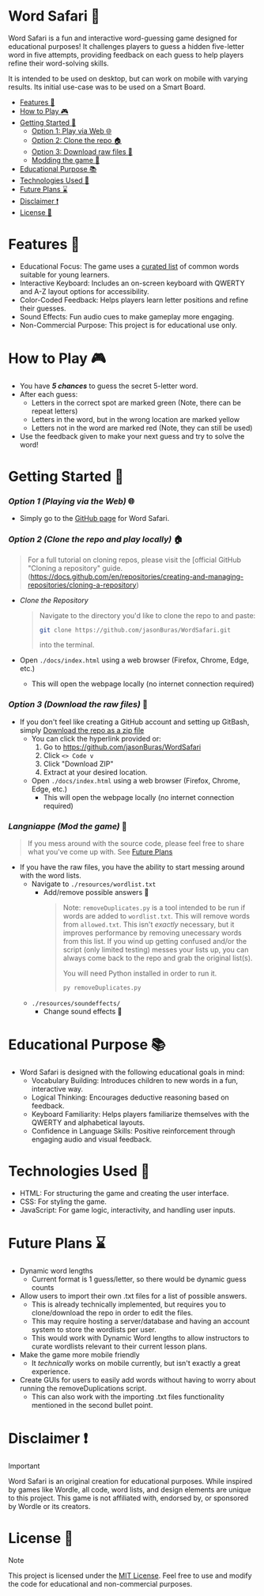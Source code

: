 # **Word Safari** :tiger:
Word Safari is a fun and interactive word-guessing game designed for educational purposes! It challenges players to guess a hidden five-letter word in five attempts, providing feedback on each guess to help players refine their word-solving skills.

It is intended to be used on desktop, but can work on mobile with varying results. Its initial use-case was to be used on a Smart Board.

- [Features :memo:](#features-memo) 
- [How to Play :video_game:](#how-to-play-video_game)
- [Getting Started :rocket:](#getting-started-rocket)
    - [Option 1: Play via Web :globe_with_meridians:](#option-1-playing-via-the-web-globe_with_meridians)
    - [Option 2: Clone the repo :house:](#option-2-clone-the-repo-and-play-locally-house)
    - [Option 3: Download raw files :file_folder:](#option-3-download-the-raw-files-file_folder)
    - [Modding the game :cookie:](#langniappe-mod-the-game-cookie)
- [Educational Purpose :books:](#educational-purpose-books)
- [Technologies Used :test_tube:](#technologies-used-test_tube)
- [Future Plans :hourglass:](#future-plans-hourglass)
- [Disclaimer :heavy_exclamation_mark:](#disclaimer-heavy_exclamation_mark)
- [License :scroll:](#license-scroll)

# **Features** :memo:
- Educational Focus: The game uses a [curated list](https://github.com/jasonBuras/WordSafari/blob/main/docs/resources/wordlist.txt) of common words suitable for young learners.
- Interactive Keyboard: Includes an on-screen keyboard with QWERTY and A-Z layout options for accessibility.
- Color-Coded Feedback: Helps players learn letter positions and refine their guesses.
- Sound Effects: Fun audio cues to make gameplay more engaging.
- Non-Commercial Purpose: This project is for educational use only.

# **How to Play** :video_game:
- You have ***5 chances*** to guess the secret 5-letter word.
- After each guess:
    - Letters in the correct spot are marked green (Note, there can be repeat letters)
    - Letters in the word, but in the wrong location are marked yellow
    - Letters not in the word are marked red (Note, they can still be used)
- Use the feedback given to make your next guess and try to solve the word!

# **Getting Started** :rocket:
### *Option 1 (Playing via the Web)* :globe_with_meridians:
- Simply go to the [GitHub page](https://jasonburas.github.io/WordSafari/) for Word Safari.

### *Option 2 (Clone the repo and play locally)* :house:
> For a full tutorial on cloning repos, please visit the [official GitHub "Cloning a repository" guide.(https://docs.github.com/en/repositories/creating-and-managing-repositories/cloning-a-repository)
- *Clone the Repository*
    > Navigate to the directory you'd like to clone the repo to and paste:
    >    ```bash
    >   git clone https://github.com/jasonBuras/WordSafari.git
    >    ```
    > into the terminal.

- Open `./docs/index.html` using a web browser (Firefox, Chrome, Edge, etc.)
    - This will open the webpage locally (no internet connection required)

### *Option 3 (Download the raw files)* :file_folder:
- If you don't feel like creating a GitHub account and setting up GitBash, simply [Download the repo as a zip file](https://github.com/jasonBuras/WordSafari/archive/refs/heads/main.zip)
    - You can click the hyperlink provided or: 
        1. Go to https://github.com/jasonBuras/WordSafari
        2. Click `<> Code v`
        3. Click "Download ZIP"
        4. Extract at your desired location.
    - Open `./docs/index.html` using a web browser (Firefox, Chrome, Edge, etc.)
        - This will open the webpage locally (no internet connection required)

### *Langniappe (Mod the game)* :cookie:
> If you mess around with the source code, please feel free to share what you've come up with. See [Future Plans](#future-plans-hourglass)
- If you have the raw files, you have the ability to start messing around with the word lists.
    - Navigate to `./resources/wordlist.txt`
        - Add/remove possible answers :book:
            > Note: `removeDuplicates.py` is a tool intended to be run if words are added to `wordlist.txt`. This will remove words from `allowed.txt`. This isn't *exactly* necessary, but it improves performance by removing unecessary words from this list.
            > If you wind up getting confused and/or the script (only limited testing) messes your lists up, you can always come back to the repo and grab the original list(s). 
            >
            > You will need Python installed in order to run it.
            > ```bash
            > py removeDuplicates.py
            > ```
    - `./resources/soundeffects/`
        - Change sound effects :musical_note:
    
# **Educational Purpose** :books:
- Word Safari is designed with the following educational goals in mind:
    - Vocabulary Building: Introduces children to new words in a fun, interactive way.
    - Logical Thinking: Encourages deductive reasoning based on feedback.
    - Keyboard Familiarity: Helps players familiarize themselves with the QWERTY and alphabetical layouts.
    - Confidence in Language Skills: Positive reinforcement through engaging audio and visual feedback.

# **Technologies Used** :test_tube:
- HTML: For structuring the game and creating the user interface.
- CSS: For styling the game.
- JavaScript: For game logic, interactivity, and handling user inputs.

# **Future Plans** :hourglass:
- Dynamic word lengths
    - Current format is 1 guess/letter, so there would be dynamic guess counts
- Allow users to import their own .txt files for a list of possible answers.
    - This is already technically implemented, but requires you to clone/download the repo in order to edit the files.
    - This may require hosting a server/database and having an account system to store the wordlists per user.
    - This would work with Dynamic Word lengths to allow instructors to curate wordlists relevant to their current lesson plans.
- Make the game more mobile friendly
    - It *technically* works on mobile currently, but isn't exactly a great experience.
- Create GUIs for users to easily add words without having to worry about running the removeDuplications script.
    - This can also work with the importing .txt files functionality mentioned in the second bullet point.

# **Disclaimer** :heavy_exclamation_mark:
> [!IMPORTANT]
> Word Safari is an original creation for educational purposes. While inspired by games like Wordle, all code, word lists, and design elements are unique to this project. This game is not affiliated with, endorsed by, or sponsored by Wordle or its creators.

# **License** :scroll:
> [!NOTE] 
> This project is licensed under the [MIT License](https://mit-license.org). Feel free to use and modify the code for educational and non-commercial purposes.